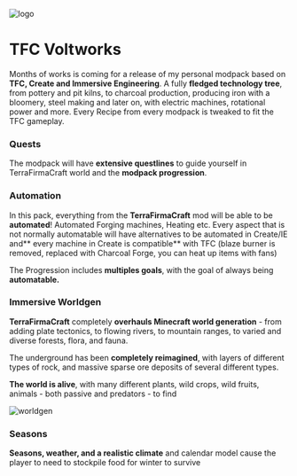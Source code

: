 ![logo](https://i.imgur.com/wF8Gsly.png)
#  __**TFC Voltworks**__ 

Months of works is coming for a release of my personal modpack based on **TFC, Create and Immersive Engineering**. A fully **fledged technology tree**, from pottery and pit kilns, to charcoal production, producing iron with a bloomery, steel making and later on, with electric machines, rotational power and more.
Every Recipe from every modpack is tweaked to fit the TFC gameplay.
### __**Quests**__ 
The modpack will have **extensive questlines** to guide yourself in TerraFirmaCraft world and the **modpack progression**.

### __**Automation**__ 
In this pack, everything from the **TerraFirmaCraft** mod will be able to be **automated**! Automated Forging machines, Heating etc. Every aspect that is not normally automatable will have alternatives to be automated in Create/IE and** every machine in Create is compatible** with TFC (blaze burner is removed, replaced with Charcoal Forge, you can heat up items with fans)

The Progression includes **multiples goals**, with the goal of always being **automatable.**

###  __**Immersive Worldgen**__ 
**TerraFirmaCraft** completely **overhauls Minecraft world generation** - from adding plate tectonics, to flowing rivers, to mountain ranges, to varied and diverse forests, flora, and fauna.

The underground has been **completely reimagined**, with layers of different types of rock, and massive sparse ore deposits of several different types.

**The world is alive**, with many different plants, wild crops, wild fruits, animals - both passive and predators - to find

![worldgen](https://media.discordapp.net/attachments/1155092241195487314/1155185433702043800/184540831-2370f85b-25a1-46dc-a13f-c5419b0aec45.png?ex=654fb1c5&is=653d3cc5&hm=8815a9fa075209c74b7d00cc0316126047ad979f709229a90ec90eea5ef111ed&=&width=1440&height=388)


###  __**Seasons**__
**Seasons, weather, and a realistic climate** and calendar model cause the player to need to stockpile food for winter to survive